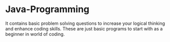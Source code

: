 # Java-Programming

It contains basic problem solving questions to increase your logical thinking and enhance coding skills. These are just basic programs to start with as a beginner in world of coding.
